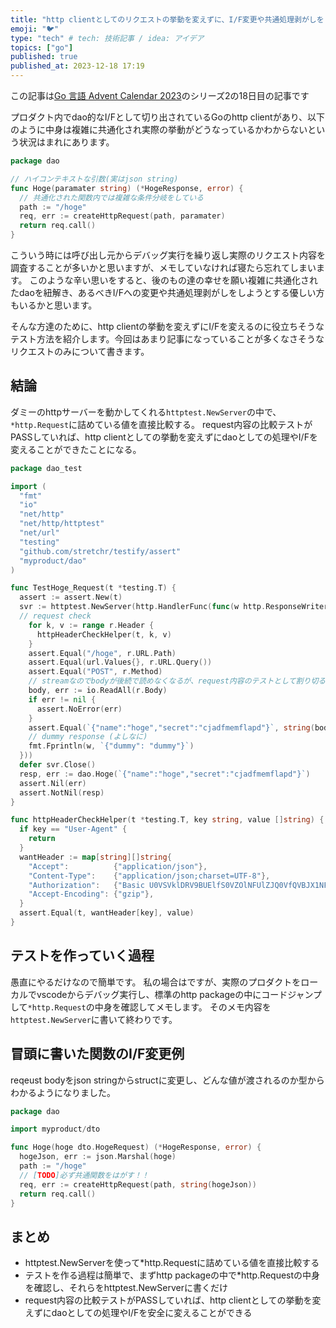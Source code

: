 ```yaml
---
title: "http clientとしてのリクエストの挙動を変えずに、I/F変更や共通処理剥がしをしたい"
emoji: "🐦"
type: "tech" # tech: 技術記事 / idea: アイデア
topics: ["go"]
published: true
published_at: 2023-12-18 17:19
---
```


この記事は[Go 言語 Advent Calendar 2023](https://qiita.com/advent-calendar/2023/go)のシリーズ2の18日目の記事です

プロダクト内でdao的なI/Fとして切り出されているGoのhttp clientがあり、以下のように中身は複雑に共通化され実際の挙動がどうなっているかわからないという状況はまれにあります。

```go
package dao

// ハイコンテキストな引数(実はjson string)
func Hoge(paramater string) (*HogeResponse, error) {
  // 共通化された関数内では複雑な条件分岐をしている
  path := "/hoge"
  req, err := createHttpRequest(path, paramater)
  return req.call()
}
```

こういう時には呼び出し元からデバッグ実行を繰り返し実際のリクエスト内容を調査することが多いかと思いますが、メモしていなければ寝たら忘れてしまいます。
このような辛い思いをすると、後のもの達の幸せを願い複雑に共通化されたdaoを紐解き、あるべきI/Fへの変更や共通処理剥がしをしようとする優しい方もいるかと思います。

そんな方達のために、http clientの挙動を変えずにI/Fを変えるのに役立ちそうなテスト方法を紹介します。今回はあまり記事になっていることが多くなさそうなリクエストのみについて書きます。

## 結論

ダミーのhttpサーバーを動かしてくれる`httptest.NewServer`の中で、`*http.Request`に詰めている値を直接比較する。
request内容の比較テストがPASSしていれば、http clientとしての挙動を変えずにdaoとしての処理やI/Fを変えることができたことになる。

```go
package dao_test

import (
  "fmt"
  "io"
  "net/http"
  "net/http/httptest"
  "net/url"
  "testing"
  "github.com/stretchr/testify/assert"
  "myproduct/dao"
)

func TestHoge_Request(t *testing.T) {
  assert := assert.New(t)
  svr := httptest.NewServer(http.HandlerFunc(func(w http.ResponseWriter, r *http.Request) {
  // request check
    for k, v := range r.Header {
      httpHeaderCheckHelper(t, k, v)
    }
    assert.Equal("/hoge", r.URL.Path)
    assert.Equal(url.Values{}, r.URL.Query())
    assert.Equal("POST", r.Method)
    // streamなのでbodyが後続で読めなくなるが、request内容のテストとして割り切る
    body, err := io.ReadAll(r.Body)
    if err != nil {
      assert.NoError(err)
    }
    assert.Equal(`{"name":"hoge","secret":"cjadfmemflapd"}`, string(body))
    // dummy response (よしなに)
    fmt.Fprintln(w, `{"dummy": "dummy"}`)
  }))
  defer svr.Close()
  resp, err := dao.Hoge(`{"name":"hoge","secret":"cjadfmemflapd"}`)
  assert.Nil(err)
  assert.NotNil(resp)
}

func httpHeaderCheckHelper(t *testing.T, key string, value []string) {
  if key == "User-Agent" {
    return
  }
  wantHeader := map[string][]string{
    "Accept":          {"application/json"},
    "Content-Type":    {"application/json;charset=UTF-8"},
    "Authorization":   {"Basic U0VSVklDRV9BUElfS0VZOlNFUlZJQ0VfQVBJX1NFQ1JFVA=="},
    "Accept-Encoding": {"gzip"},
  }
  assert.Equal(t, wantHeader[key], value)
}
```

## テストを作っていく過程

愚直にやるだけなので簡単です。
私の場合はですが、実際のプロダクトをローカルでvscodeからデバッグ実行し、標準のhttp packageの中にコードジャンプして`*http.Request`の中身を確認してメモします。
そのメモ内容を`httptest.NewServer`に書いて終わりです。

## 冒頭に書いた関数のI/F変更例

reqeust bodyをjson stringからstructに変更し、どんな値が渡されるのか型からわかるようになりました。

```go
package dao

import myproduct/dto

func Hoge(hoge dto.HogeRequest) (*HogeResponse, error) {
  hogeJson, err := json.Marshal(hoge)
  path := "/hoge"
  // [TODO]必ず共通関数をはがす！！
  req, err := createHttpRequest(path, string(hogeJson))
  return req.call()
}
```

## まとめ

- httptest.NewServerを使って*http.Requestに詰めている値を直接比較する
- テストを作る過程は簡単で、まずhttp packageの中で*http.Requestの中身を確認し、それらをhttptest.NewServerに書くだけ
- request内容の比較テストがPASSしていれば、http clientとしての挙動を変えずにdaoとしての処理やI/Fを安全に変えることができる
